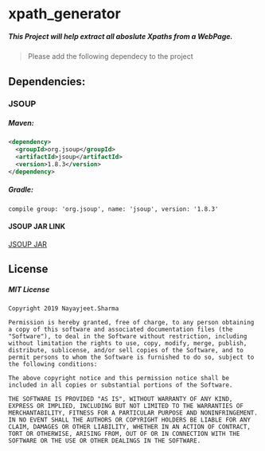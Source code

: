 # xpath_generator
##### This Project will help extract all aboslute Xpaths from a WebPage.

> Please add the following dependecy to the project

## Dependencies:
  ### JSOUP
  
  ##### Maven:
  ```xml
  <dependency>
    <groupId>org.jsoup</groupId>
    <artifactId>jsoup</artifactId>
    <version>1.8.3</version>
  </dependency>
  ```
  ##### Gradle:
  ```
  compile group: 'org.jsoup', name: 'jsoup', version: '1.8.3'
  ```
  #### JSOUP JAR LINK
  [JSOUP JAR](https://jsoup.org/download)
  
 ## License
   
   ##### MIT License
  
``` 
Copyright 2019 Nayayjeet.Sharma

Permission is hereby granted, free of charge, to any person obtaining a copy of this software and associated documentation files (the "Software"), to deal in the Software without restriction, including without limitation the rights to use, copy, modify, merge, publish, distribute, sublicense, and/or sell copies of the Software, and to permit persons to whom the Software is furnished to do so, subject to the following conditions:

The above copyright notice and this permission notice shall be included in all copies or substantial portions of the Software.

THE SOFTWARE IS PROVIDED "AS IS", WITHOUT WARRANTY OF ANY KIND, EXPRESS OR IMPLIED, INCLUDING BUT NOT LIMITED TO THE WARRANTIES OF MERCHANTABILITY, FITNESS FOR A PARTICULAR PURPOSE AND NONINFRINGEMENT. IN NO EVENT SHALL THE AUTHORS OR COPYRIGHT HOLDERS BE LIABLE FOR ANY CLAIM, DAMAGES OR OTHER LIABILITY, WHETHER IN AN ACTION OF CONTRACT, TORT OR OTHERWISE, ARISING FROM, OUT OF OR IN CONNECTION WITH THE SOFTWARE OR THE USE OR OTHER DEALINGS IN THE SOFTWARE.
```


